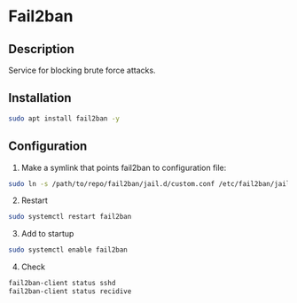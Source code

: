 # Fail2ban

## Description
Service for blocking brute force attacks.


## Installation

```bash
sudo apt install fail2ban -y
```

## Configuration
1. Make a symlink that points fail2ban to configuration file:  
```bash
sudo ln -s /path/to/repo/fail2ban/jail.d/custom.conf /etc/fail2ban/jail.d/custom.conf
```
2. Restart  
```bash
sudo systemctl restart fail2ban
```
3. Add to startup  
```bash
sudo systemctl enable fail2ban
```
4. Check  
```bash
fail2ban-client status sshd
fail2ban-client status recidive
```